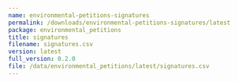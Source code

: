 ```yaml
---
name: environmental-petitions-signatures
permalink: /downloads/environmental-petitions-signatures/latest
package: environmental_petitions
title: signatures
filename: signatures.csv
version: latest
full_version: 0.2.0
file: /data/environmental_petitions/latest/signatures.csv
---
```

